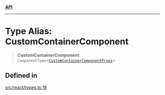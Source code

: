 [**API**](../../API.md)

***

# Type Alias: CustomContainerComponent

> **CustomContainerComponent**: `ComponentType`\<[`CustomContainerComponentProps`](../interfaces/CustomContainerComponentProps.md)\>

## Defined in

[src/react/types.ts:18](https://github.com/inokawa/virtua/blob/07a9bf9ed8118e1336c76ca2d56bbd6662d2b6ba/src/react/types.ts#L18)

